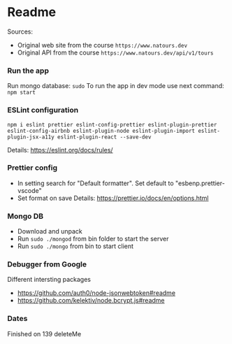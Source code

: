 # Readme

Sources:

- Original web site from the course `https://www.natours.dev`
- Original API from the course `https://www.natours.dev/api/v1/tours`

### Run the app

Run mongo database: `sudo`
To run the app in dev mode use next command: `npm start`

### ESLint configuration

`npm i eslint prettier eslint-config-prettier eslint-plugin-prettier eslint-config-airbnb eslint-plugin-node eslint-plugin-import eslint-plugin-jsx-a11y eslint-plugin-react --save-dev`

Details: https://eslint.org/docs/rules/

### Prettier config

- In setting search for "Default formatter". Set default to "esbenp.prettier-vscode"
- Set format on save
  Details: https://prettier.io/docs/en/options.html

### Mongo DB

- Download and unpack
- Run `sudo ./mongod` from bin folder to start the server
- Run `sudo ./mongo` from bin to start client

### Debugger from Google

Different intersting packages

- https://github.com/auth0/node-jsonwebtoken#readme
- https://github.com/kelektiv/node.bcrypt.js#readme

### Dates

Finished on 139 deleteMe
